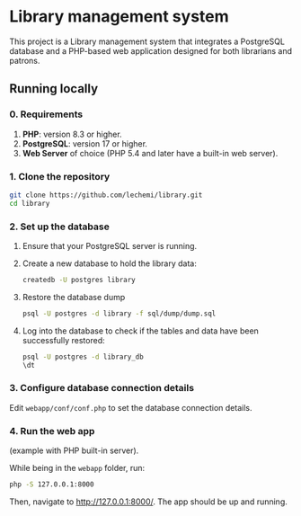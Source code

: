 # Library management system

This project is a Library management system that integrates a PostgreSQL database and a PHP-based web application designed for both librarians and patrons.

## Running locally

### 0. Requirements
1. **PHP**: version 8.3 or higher.
2. **PostgreSQL**: version 17 or higher.
3. **Web Server** of choice (PHP 5.4 and later have a built-in web server).

### 1. Clone the repository
```zsh
git clone https://github.com/lechemi/library.git
cd library
```

### **2. Set up the database**
1. Ensure that your PostgreSQL server is running.

2. Create a new database to hold the library data:
   ```zsh
   createdb -U postgres library
   ```

3. Restore the database dump
   ```zsh
   psql -U postgres -d library -f sql/dump/dump.sql
   ```

4. Log into the database to check if the tables and data have been successfully restored:
   ```zsh
   psql -U postgres -d library_db
   \dt
   ```

### 3. Configure database connection details
Edit `webapp/conf/conf.php` to set the database connection details.

### 4. Run the web app
(example with PHP built-in server).

While being in the `webapp` folder, run:
```zsh
php -S 127.0.0.1:8000
```
Then, navigate to http://127.0.0.1:8000/. The app should be up and running.
